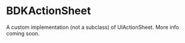 # BDKActionSheet

A custom implementation (not a subclass) of UIActionSheet. More info coming soon.
